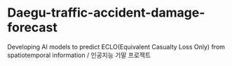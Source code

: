 # Daegu-traffic-accident-damage-forecast
Developing AI  models to predict ECLO(Equivalent Casualty Loss Only) from spatiotemporal information / 인공지능 기말 프로젝트

